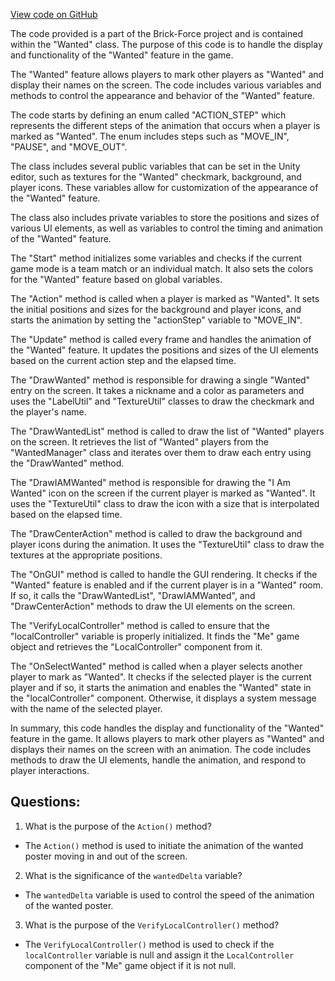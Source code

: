 [View code on GitHub](https://github.com/TieHaxJan/Brick-Force/Assembly-CSharp\Wanted.cs)

The code provided is a part of the Brick-Force project and is contained within the "Wanted" class. The purpose of this code is to handle the display and functionality of the "Wanted" feature in the game.

The "Wanted" feature allows players to mark other players as "Wanted" and display their names on the screen. The code includes various variables and methods to control the appearance and behavior of the "Wanted" feature.

The code starts by defining an enum called "ACTION_STEP" which represents the different steps of the animation that occurs when a player is marked as "Wanted". The enum includes steps such as "MOVE_IN", "PAUSE", and "MOVE_OUT".

The class includes several public variables that can be set in the Unity editor, such as textures for the "Wanted" checkmark, background, and player icons. These variables allow for customization of the appearance of the "Wanted" feature.

The class also includes private variables to store the positions and sizes of various UI elements, as well as variables to control the timing and animation of the "Wanted" feature.

The "Start" method initializes some variables and checks if the current game mode is a team match or an individual match. It also sets the colors for the "Wanted" feature based on global variables.

The "Action" method is called when a player is marked as "Wanted". It sets the initial positions and sizes for the background and player icons, and starts the animation by setting the "actionStep" variable to "MOVE_IN".

The "Update" method is called every frame and handles the animation of the "Wanted" feature. It updates the positions and sizes of the UI elements based on the current action step and the elapsed time.

The "DrawWanted" method is responsible for drawing a single "Wanted" entry on the screen. It takes a nickname and a color as parameters and uses the "LabelUtil" and "TextureUtil" classes to draw the checkmark and the player's name.

The "DrawWantedList" method is called to draw the list of "Wanted" players on the screen. It retrieves the list of "Wanted" players from the "WantedManager" class and iterates over them to draw each entry using the "DrawWanted" method.

The "DrawIAMWanted" method is responsible for drawing the "I Am Wanted" icon on the screen if the current player is marked as "Wanted". It uses the "TextureUtil" class to draw the icon with a size that is interpolated based on the elapsed time.

The "DrawCenterAction" method is called to draw the background and player icons during the animation. It uses the "TextureUtil" class to draw the textures at the appropriate positions.

The "OnGUI" method is called to handle the GUI rendering. It checks if the "Wanted" feature is enabled and if the current player is in a "Wanted" room. If so, it calls the "DrawWantedList", "DrawIAMWanted", and "DrawCenterAction" methods to draw the UI elements on the screen.

The "VerifyLocalController" method is called to ensure that the "localController" variable is properly initialized. It finds the "Me" game object and retrieves the "LocalController" component from it.

The "OnSelectWanted" method is called when a player selects another player to mark as "Wanted". It checks if the selected player is the current player and if so, it starts the animation and enables the "Wanted" state in the "localController" component. Otherwise, it displays a system message with the name of the selected player.

In summary, this code handles the display and functionality of the "Wanted" feature in the game. It allows players to mark other players as "Wanted" and displays their names on the screen with an animation. The code includes methods to draw the UI elements, handle the animation, and respond to player interactions.
## Questions: 
 1. What is the purpose of the `Action()` method?
- The `Action()` method is used to initiate the animation of the wanted poster moving in and out of the screen.

2. What is the significance of the `wantedDelta` variable?
- The `wantedDelta` variable is used to control the speed of the animation of the wanted poster.

3. What is the purpose of the `VerifyLocalController()` method?
- The `VerifyLocalController()` method is used to check if the `localController` variable is null and assign it the `LocalController` component of the "Me" game object if it is not null.